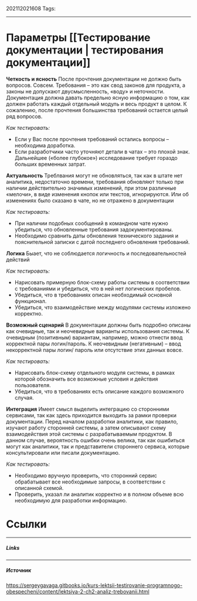 202112021608
Tags:
___
# Параметры [[Тестирование документации | тестирования документации]]
**Четкость и ясность**
После прочтения документации не должно быть вопросов. Совсем. Требования – это как свод законов для продукта, а законы не допускают двусмысленность, «воду» и неточности. Документация должна давать предельно ясную информацию о том, как должен работать каждый отдельный модуль и весь продукт в целом. К сожалению, после прочтения большинства требований остается целый ряд вопросов.

*Как тестировать:*
-   Если у Вас после прочтения требований остались вопросы – необходима доработка.
-   Если разработчики часто уточняют детали в чатах – это плохой знак.
Дальнейшее («более глубокое») исследование требует гораздо больших временных затрат.

**Актуальность**
Треблвания могут не обновляться, так как в штате нет аналитика, недостаточно времени, требования обновляют только при наличии действительно значимых изменений, при этом различные «мелочи», в виде изменения кнопок или текстов, игнорируются. Или об изменениях было сказано в чате, но не отражено в документации

*Как тестировать:*
-   При наличии подобных сообщений в командном чате нужно убедиться, что обновленные требования задокументированы.
-   Необходимо сравнить даты обновления технического задания и пояснительной записки с датой последнего обновления требований.

**Логика**
Быает, что не соблюдается логичность и последовательностей действий

*Как тестировать:*
-   Нарисовать примерную блок-схему работы системы в соответствии с требованиями и убедиться, что в ней нет логических пробелов.
-   Убедиться, что в требованиях описан необходимый основной функционал.
-   Убедиться, что взаимодействие между модулями системы изложено корректно.

**Возможный сценарий**
В документации должны быть подробно описаны как очевидные, так и неочевидные варианты использования системы. К очевидным (позитивным) вариантам, например, можно отнести ввод корректной пары логин/пароль. К неочевидным (негативным) – ввод некорректной пары логин/ пароль или отсутствие этих данных вовсе.

*Как тестировать:*
-   Нарисовать блок-схему отдельного модуля системы, в рамках которой обозначить все возможные условия и действия пользователя.
-   Убедиться, что в требованиях есть описание каждого возможного случая.

**Интеграция**
Имеет смысл выделить интеграцию со сторонними сервисами, так как здесь приходится выходить за рамки проверки документации. Перед началом разработки аналитики, как правило, изучают работу сторонней системы, а затем описывают схему взаимодействия этой системы с разрабатываемым продуктом. В данном случае, вероятность ошибки очень велика, так как ошибиться могут как аналитики, так и представители стороннего сервиса, которые консультировали или писали документацию.

*Как тестировать:*
-   Необходимо вручную проверить, что сторонний сервис обрабатывает все необходимые запросы, в соответствии с описанной схемой.
-   Проверить, указал ли аналитик корректно и в полном объеме всю необходимую для разработки информацию.


#  Ссылки
___
##### Links


---
##### Источник
https://sergeygavaga.gitbooks.io/kurs-lektsii-testirovanie-programnogo-obespecheni/content/lektsiya-2-ch2-analiz-trebovanii.html

